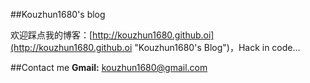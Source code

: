 ##Kouzhun1680's blog

欢迎踩点我的博客：[http://kouzhun1680.github.oi](http://kouzhun1680.github.oi "Kouzhun1680's Blog")，Hack in code...


##Contact me
__Gmail:__ [kouzhun1680@gmail.com](mailto:kouzhun1680@gmail.com)




